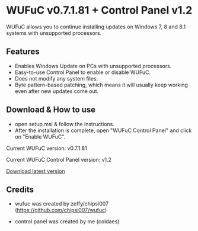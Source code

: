 # WUFuC v0.7.1.81 + Control Panel v1.2
WUFuC allows you to continue installing updates on Windows 7, 8 and 8.1 systems with unsupported processors.

## Features
- Enables Windows Update on PCs with unsupported processors.
- Easy-to-use Control Panel to enable or disable WUFuC.
- Does not modify any system files.
- Byte pattern-based patching, which means it will usually keep working even after new updates come out.

## Download & How to use
- open setup.msi & follow the instructions.
- After the installation is complete, open "WUFuC Control Panel" and click on "Enable WUFuC".

Current WUFuC version: v0.7.1.81

Current WUFuC Control Panel version: v1.2

[Download latest version](https://github.com/coldaes/WUFuC-Control-Panel/releases/download/v1.2/setup.msi)

## Credits
- wufuc was created by zeffy/chipsi007 (https://github.com/chipsi007/wufuc)

- control panel was created by me (coldaes)
